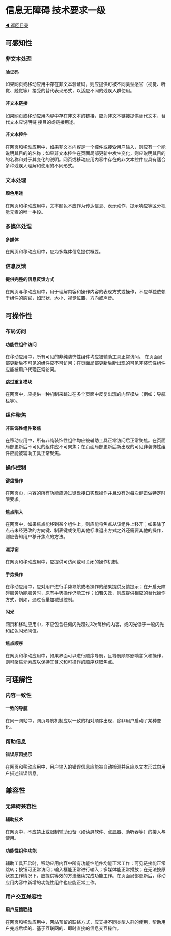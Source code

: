 # 信息无障碍 技术要求一级

[◀ 返回目录](./目录.md)

## 可感知性

### 非文本处理

#### 验证码

如果网页或移动应用中存在非文本验证码，则应提供可被不同类型感官（视觉、听觉、触觉等）接受的替代表现形式，以适应不同的残疾人群使用。

#### 非文本链接

如果网页或移动应用内容中存在非文本的链接，应为非文本链接提供替代文本，替代文本应说明链 接目的或链接用途。

#### 非文本控件

在网页和移动应用中，如果非文本内容是一个控件或接受用户输入，则应有一个能说明其目的的名称；如果非文本控件在页面局部更新中发生变化，则应说明其目的的名称和对于其变化的说明。网页或移动应用内容中存在的非文本控件应具有适合多种残疾人理解和使用的不同形式。

### 文本处理

#### 颜色用途

在网页和移动应用中，文本颜色不应作为传达信息、表示动作、提示响应等区分视觉元素的唯一手段。

### 多媒体处理

#### 多媒体

在网页和移动应用中，应为多媒体信息提供概耍。

### 信息反馈

#### 提供完整的信息反馈方式

在网页与移动应用中，用于理解内容和操作内容的表现方式或操作，不应单独依赖于组件的感官，如形状、大小、视觉位置、方向或声音。

## 可操作性

### 布局访问

#### 功能性组件访问

在移动应用中，所有可见的非纯装饰性组件均应被辅助工具正常访问。 在页面局部更新后不可见的组件应不可访问；在页面局部更新后新出现的可见非装饰性组件应能被用户代理正常访问。

#### 跳过重复模块

在网页中，应提供一种机制来跳过在多个页面中反复出现的内容模块（例如：导航栏等)。

### 组件聚焦

#### 非装饰性组件聚焦

在移动应用中，所有非纯装饰性组件均应被辅助工具正常访问后正常聚焦。在页面局部更新后不可见的组件应不可聚焦；在页面局部更新后新出现的可见非装饰性组件应能被辅助工具正常聚焦。

### 操作控制

#### 键盘操作

在网页巾，内容的所有功能应通过键盘接口实现操作并且没有对每次键击做特定时限要求。

#### 焦点陷入

在网页中，如果焦点能移到某个组件上，则应能将焦点从该组件上移开；如果除了点击未经更改的方向键、制表键或使用其他标准退出方式之外还需要其他的操作，则应告知用户移开焦点的方法。

#### 漂浮窗

在网页和移动应用中，应提供可访问或可关闭的操作机制。

#### 手势操作

在移动应用中，应对用户进行手势导航或者操作的结果提供反馈提示；在开启无障碍服务功能服务时，原有手势操作仍能工作；如若失效，则应提供相应的替代操作方式，例如，通过音量加减键控制。

#### 闪光

网页和移动应用中，不应包含任何闪光超过3次每秒的内容，或闪光低于一般闪光和红色闪光阈值。

#### 焦点顺序

在网页和移动应用中，如果界面可以进行顺序导航，且导航顺序影响含义和操作，则可聚焦元索应以保持其含义和可操作的顺序获取焦点。

## 可理解性

### 内容一致性

#### 一致的导航

在同一网站中，网页导航机制应以一致的相对顺序出现，除非用户启动了某种变化。

### 帮助信息

#### 错误原因提示

在网页和移动应用中，用户输入的错误信息应能被自动检测并且应以文本形式向用户描述错误信息。

## 兼容性

### 无障碍兼容性

#### 辅助技术

在网页中，不应禁止或限制辅助设备（如读屏软件、点显器、助听器等）的接人与使用。

#### 功能性组件功能

辅助工具开启时，移动应用内容中所有功能性组件均能正常工作：可见链接能正常跳转；按钮可正常访问；输入框能正常进行输入；多媒体能正常播放；在无法按原状态工作情况下，应提供等效的方法继续完成功能工作。在页面局部更新后，移动应用内容中新增的功能性组件也应能正常工作。

### 用户交互兼容性

#### 用户反馈联络

在网页和移动应用中，网站预留的联络方式，应支持不同类型人群的使用，帮助用户完成后续的、基于互联网的、即时直接的信息交互操作。